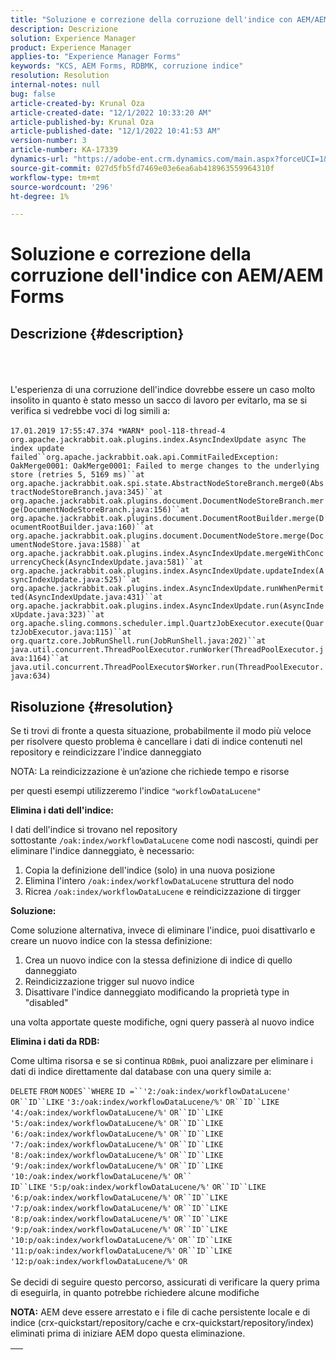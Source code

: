 ```yaml
---
title: "Soluzione e correzione della corruzione dell'indice con AEM/AEM Forms"
description: Descrizione
solution: Experience Manager
product: Experience Manager
applies-to: "Experience Manager Forms"
keywords: "KCS, AEM Forms, RDBMK, corruzione indice"
resolution: Resolution
internal-notes: null
bug: false
article-created-by: Krunal Oza
article-created-date: "12/1/2022 10:33:20 AM"
article-published-by: Krunal Oza
article-published-date: "12/1/2022 10:41:53 AM"
version-number: 3
article-number: KA-17339
dynamics-url: "https://adobe-ent.crm.dynamics.com/main.aspx?forceUCI=1&pagetype=entityrecord&etn=knowledgearticle&id=a72f5c8f-6371-ed11-9561-6045bd006a22"
source-git-commit: 027d5fb5fd7469e03e6ea6ab418963559964310f
workflow-type: tm+mt
source-wordcount: '296'
ht-degree: 1%

---
```


# Soluzione e correzione della corruzione dell&#39;indice con AEM/AEM Forms

## Descrizione {#description}

<br><br><br>L&#39;esperienza di una corruzione dell&#39;indice dovrebbe essere un caso molto insolito in quanto è stato messo un sacco di lavoro per evitarlo, ma se si verifica si vedrebbe voci di log simili a:<br><br>`17.01.2019 17:55:47.374 *WARN* pool-118-thread-4 org.apache.jackrabbit.oak.plugins.index.AsyncIndexUpdate async The index update failed``org.apache.jackrabbit.oak.api.CommitFailedException: OakMerge0001: OakMerge0001: Failed to merge changes to the underlying store (retries 5, 5169 ms)``at org.apache.jackrabbit.oak.spi.state.AbstractNodeStoreBranch.merge0(AbstractNodeStoreBranch.java:345)``at org.apache.jackrabbit.oak.plugins.document.DocumentNodeStoreBranch.merge(DocumentNodeStoreBranch.java:156)``at org.apache.jackrabbit.oak.plugins.document.DocumentRootBuilder.merge(DocumentRootBuilder.java:160)``at org.apache.jackrabbit.oak.plugins.document.DocumentNodeStore.merge(DocumentNodeStore.java:1588)``at org.apache.jackrabbit.oak.plugins.index.AsyncIndexUpdate.mergeWithConcurrencyCheck(AsyncIndexUpdate.java:581)``at org.apache.jackrabbit.oak.plugins.index.AsyncIndexUpdate.updateIndex(AsyncIndexUpdate.java:525)``at org.apache.jackrabbit.oak.plugins.index.AsyncIndexUpdate.runWhenPermitted(AsyncIndexUpdate.java:431)``at org.apache.jackrabbit.oak.plugins.index.AsyncIndexUpdate.run(AsyncIndexUpdate.java:323)``at org.apache.sling.commons.scheduler.impl.QuartzJobExecutor.execute(QuartzJobExecutor.java:115)``at org.quartz.core.JobRunShell.run(JobRunShell.java:202)``at java.util.concurrent.ThreadPoolExecutor.runWorker(ThreadPoolExecutor.java:1164)``at java.util.concurrent.ThreadPoolExecutor$Worker.run(ThreadPoolExecutor.java:634)`

## Risoluzione {#resolution}


Se ti trovi di fronte a questa situazione, probabilmente il modo più veloce per risolvere questo problema è cancellare i dati di indice contenuti nel repository e reindicizzare l&#39;indice danneggiato

NOTA: La reindicizzazione è un’azione che richiede tempo e risorse

per questi esempi utilizzeremo l&#39;indice `"workflowDataLucene"`

<b>Elimina i dati dell&#39;indice: </b>

I dati dell&#39;indice si trovano nel repository sottostante `/oak:index/workflowDataLucene` come nodi nascosti, quindi per eliminare l&#39;indice danneggiato, è necessario:

1. Copia la definizione dell&#39;indice (solo) in una nuova posizione
2. Elimina l&#39;intero `/oak:index/workflowDataLucene` struttura del nodo
3. Ricrea `/oak:index/workflowDataLucene` e reindicizzazione di tirgger


<b>Soluzione:</b>

Come soluzione alternativa, invece di eliminare l&#39;indice, puoi disattivarlo e creare un nuovo indice con la stessa definizione:

1. Crea un nuovo indice con la stessa definizione di indice di quello danneggiato
2. Reindicizzazione trigger sul nuovo indice
3. Disattivare l&#39;indice danneggiato modificando la proprietà type in &quot;disabled&quot;


una volta apportate queste modifiche, ogni query passerà al nuovo indice

<b>Elimina i dati da RDB:</b>

Come ultima risorsa e se si continua `RDBmk`, puoi analizzare per eliminare i dati di indice direttamente dal database con una query simile a:

`DELETE` `FROM` `NODES``WHERE`
`ID =``'2:/oak:index/workflowDataLucene'` `OR``ID``LIKE` `'3:/oak:index/workflowDataLucene/%'` `OR``ID``LIKE` `'4:/oak:index/workflowDataLucene/%'` `OR``ID``LIKE` `'5:/oak:index/workflowDataLucene/%'` `OR``ID``LIKE` `'6:/oak:index/workflowDataLucene/%'` `OR``ID``LIKE` `'7:/oak:index/workflowDataLucene/%'` `OR``ID``LIKE` `'8:/oak:index/workflowDataLucene/%'` `OR``ID``LIKE` `'9:/oak:index/workflowDataLucene/%'` `OR``ID``LIKE` `'10:/oak:index/workflowDataLucene/%'` `OR`` ` <br>`ID``LIKE` `'5:p/oak:index/workflowDataLucene/%'` `OR``ID``LIKE` `'6:p/oak:index/workflowDataLucene/%'` `OR``ID``LIKE` `'7:p/oak:index/workflowDataLucene/%'` `OR``ID``LIKE` `'8:p/oak:index/workflowDataLucene/%'` `OR``ID``LIKE` `'9:p/oak:index/workflowDataLucene/%'` `OR``ID``LIKE` `'10:p/oak:index/workflowDataLucene/%'` `OR``ID``LIKE` `'11:p/oak:index/workflowDataLucene/%'` `OR``ID``LIKE` `'12:p/oak:index/workflowDataLucene/%'` `OR`<br> <br>
Se decidi di seguire questo percorso, assicurati di verificare la query prima di eseguirla, in quanto potrebbe richiedere alcune modifiche

<b>NOTA:</b> AEM deve essere arrestato e i file di cache persistente locale e di indice (crx-quickstart/repository/cache e crx-quickstart/repository/index) eliminati prima di iniziare AEM dopo questa eliminazione.


|   |
| --- |

